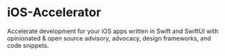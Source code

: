 # iOS-Accelerator
Accelerate development for your iOS apps written in Swift and SwiftUI with opinionated &amp; open source advisory, advocacy, design frameworks, and code snippets. 
